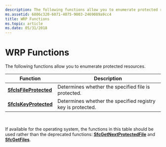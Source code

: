 ```yaml
---
description: The following functions allow you to enumerate protected resources.
ms.assetid: 6806c320-6071-4075-9003-2469089a9cc4
title: WRP Functions
ms.topic: article
ms.date: 05/31/2018
---
```


# WRP Functions

The following functions allow you to enumerate protected resources.



| Function                                         | Description                                                 |
|--------------------------------------------------|-------------------------------------------------------------|
| [**SfcIsFileProtected**](/windows/desktop/api/Sfc/nf-sfc-sfcisfileprotected) | Determines whether the specified file is protected.         |
| [**SfcIsKeyProtected**](/windows/desktop/api/Sfc/nf-sfc-sfciskeyprotected)   | Determines whether the specified registry key is protected. |



 

If available for the operating system, the functions in this table should be used rather than the deprecated functions: [**SfcGetNextProtectedFile**](/windows/desktop/api/Sfc/nf-sfc-sfcgetnextprotectedfile) and [**SfcGetFiles**](sfcgetfiles.md).

 

 



